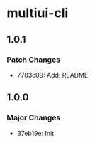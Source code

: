 # multiui-cli

## 1.0.1

### Patch Changes

- 7783c09: Add: README

## 1.0.0

### Major Changes

- 37eb19e: Init
